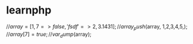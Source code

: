 # learnphp
//$array = [1, 7 => false, 'fsdf' => 2, 3.1431];
//array_push($array, 1,2,3,4,5,);
//$array[7] = true;
//var_dump($array);